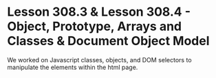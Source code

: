 # Lesson 308.3 & Lesson 308.4 - Object, Prototype, Arrays and Classes & Document Object Model

We worked on Javascript classes, objects, and DOM selectors to manipulate the elements within the html page.
